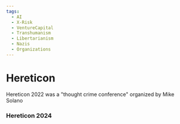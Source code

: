 ```yaml
---
tags:
  - AI
  - X-Risk
  - VentureCapital
  - Transhumanism
  - Libertarianism
  - Nazis
  - Organizations
---
```

# Hereticon

Hereticon 2022 was a "thought crime conference" organized by Mike Solano

### Hereticon 2024


